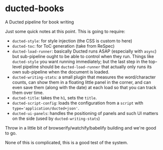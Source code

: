 
# ducted-books

A Ducted pipeline for book writing

Just some quick notes at this point. This is going to require:

* `ducted-style`: for style injection (the CSS is custom to here)
* `ducted-toc`: for ToC generation (take from ReSpec)
* `ducted-load-runner`: basically Ducted runs ASAP (especially with `async`) but sub-pipeline ought to be able to control when they run. Things like `ducted-style` you want running immediately; but the last step in the top-level pipeline should be `ducted-load-runner` that actually only runs its own sub-pipeline when the document is loaded.
* `ducted-writing-stats`: a small plugin that measures the word/character counts, can show them in a floating little panel in the corner, and can even save them (along with the date) at each load so that you can track them over time.
* `ducted-title`: takes the `h1`, sets the `title`.
* `ducted-script-config`: loads the configuration from a `script` with `type='application/ducted+json'`.
* `ducted-ui-panels`: handles the positioning of panels and such UI matters on the side (used by `ducted-writing-stats`)

Throw in a little bit of browserify/watchify/babelify building and we're good to go.

None of this is complicated, this is a good test of the system.
